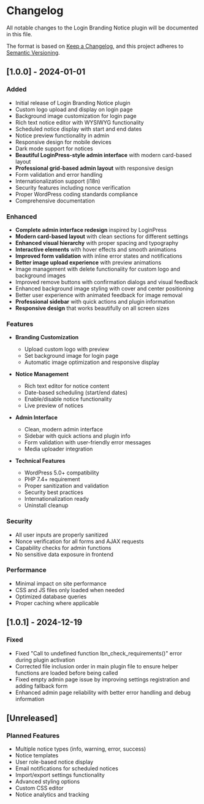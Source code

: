 # Changelog

All notable changes to the Login Branding Notice plugin will be documented in this file.

The format is based on [Keep a Changelog](https://keepachangelog.com/en/1.0.0/),
and this project adheres to [Semantic Versioning](https://semver.org/spec/v2.0.0.html).

## [1.0.0] - 2024-01-01

### Added
- Initial release of Login Branding Notice plugin
- Custom logo upload and display on login page
- Background image customization for login page
- Rich text notice editor with WYSIWYG functionality
- Scheduled notice display with start and end dates
- Notice preview functionality in admin
- Responsive design for mobile devices
- Dark mode support for notices
- **Beautiful LoginPress-style admin interface** with modern card-based layout
- **Professional grid-based admin layout** with responsive design
- Form validation and error handling
- Internationalization support (i18n)
- Security features including nonce verification
- Proper WordPress coding standards compliance
- Comprehensive documentation

### Enhanced
- **Complete admin interface redesign** inspired by LoginPress
- **Modern card-based layout** with clean sections for different settings
- **Enhanced visual hierarchy** with proper spacing and typography
- **Interactive elements** with hover effects and smooth animations
- **Improved form validation** with inline error states and notifications
- **Better image upload experience** with preview animations
- Image management with delete functionality for custom logo and background images
- Improved remove buttons with confirmation dialogs and visual feedback
- Enhanced background image styling with cover and center positioning
- Better user experience with animated feedback for image removal
- **Professional sidebar** with quick actions and plugin information
- **Responsive design** that works beautifully on all screen sizes

### Features
- **Branding Customization**
  - Upload custom logo with preview
  - Set background image for login page
  - Automatic image optimization and responsive display

- **Notice Management**
  - Rich text editor for notice content
  - Date-based scheduling (start/end dates)
  - Enable/disable notice functionality
  - Live preview of notices

- **Admin Interface**
  - Clean, modern admin interface
  - Sidebar with quick actions and plugin info
  - Form validation with user-friendly error messages
  - Media uploader integration

- **Technical Features**
  - WordPress 5.0+ compatibility
  - PHP 7.4+ requirement
  - Proper sanitization and validation
  - Security best practices
  - Internationalization ready
  - Uninstall cleanup

### Security
- All user inputs are properly sanitized
- Nonce verification for all forms and AJAX requests
- Capability checks for admin functions
- No sensitive data exposure in frontend

### Performance
- Minimal impact on site performance
- CSS and JS files only loaded when needed
- Optimized database queries
- Proper caching where applicable

## [1.0.1] - 2024-12-19

### Fixed
- Fixed "Call to undefined function lbn_check_requirements()" error during plugin activation
- Corrected file inclusion order in main plugin file to ensure helper functions are loaded before being called
- Fixed empty admin page issue by improving settings registration and adding fallback form
- Enhanced admin page reliability with better error handling and debug information

## [Unreleased]

### Planned Features
- Multiple notice types (info, warning, error, success)
- Notice templates
- User role-based notice display
- Email notifications for scheduled notices
- Import/export settings functionality
- Advanced styling options
- Custom CSS editor
- Notice analytics and tracking